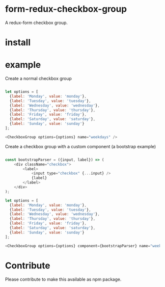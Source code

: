 # form-redux-checkbox-group
A redux-form checkbox group.

# install 


# example

Create a normal checkbox group

```js

let options = [
  {label: 'Monday', value: 'monday'},
  {label: 'Tuesday', value: 'tuesday'},
  {label: 'Wednesday', value: 'wednesday'},
  {label: 'Thursday', value: 'thursday'},
  {label: 'Friday', value: 'friday'},
  {label: 'Saturday', value: 'saturday'},
  {label: 'Sunday', value: 'sunday'}
];

<CheckboxGroup options={options} name="weekdays" />

```

Create a checkbox group with a custom component (a bootstrap example)


```js

const bootstrapParser = ({input, label}) => (
    <div className="checkbox">
        <label>
            <input type="checkbox" {...input} />
            {label}
        </label>
    </div>
);

let options = [
  {label: 'Monday', value: 'monday'},
  {label: 'Tuesday', value: 'tuesday'},
  {label: 'Wednesday', value: 'wednesday'},
  {label: 'Thursday', value: 'thursday'},
  {label: 'Friday', value: 'friday'},
  {label: 'Saturday', value: 'saturday'},
  {label: 'Sunday', value: 'sunday'}
];

<CheckboxGroup options={options} component={bootstrapParser} name="weekdays" />

```



# Contribute

Please contribute to make this available as npm package.
